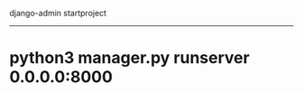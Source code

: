 
django-admin startproject <project-name>

------------------
# python3 manager.py runserver 0.0.0.0:8000